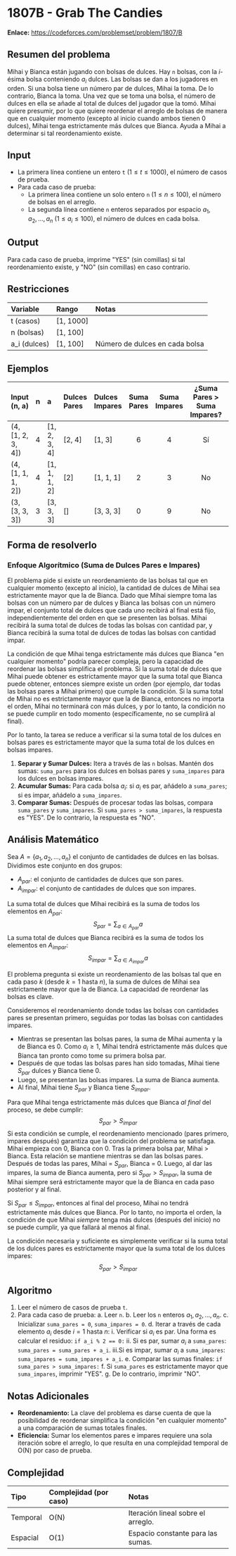 # 1807B - Grab The Candies

**Enlace:** https://codeforces.com/problemset/problem/1807/B

## Resumen del problema
Mihai y Bianca están jugando con bolsas de dulces. Hay `n` bolsas, con la $i$-ésima bolsa conteniendo $a_i$ dulces. Las bolsas se dan a los jugadores en orden. Si una bolsa tiene un número par de dulces, Mihai la toma. De lo contrario, Bianca la toma. Una vez que se toma una bolsa, el número de dulces en ella se añade al total de dulces del jugador que la tomó. Mihai quiere presumir, por lo que quiere reordenar el arreglo de bolsas de manera que en cualquier momento (excepto al inicio cuando ambos tienen 0 dulces), Mihai tenga estrictamente más dulces que Bianca. Ayuda a Mihai a determinar si tal reordenamiento existe.

## Input
-   La primera línea contiene un entero `t` ($1 \le t \le 1000$), el número de casos de prueba.
-   Para cada caso de prueba:
    -   La primera línea contiene un solo entero `n` ($1 \le n \le 100$), el número de bolsas en el arreglo.
    -   La segunda línea contiene `n` enteros separados por espacio $a_1, a_2, \dots, a_n$ ($1 \le a_i \le 100$), el número de dulces en cada bolsa.

## Output
Para cada caso de prueba, imprime "YES" (sin comillas) si tal reordenamiento existe, y "NO" (sin comillas) en caso contrario.

## Restricciones

| Variable     | Rango      | Notas                               |
| :----------- | :--------- | :---------------------------------- |
| t (casos)    | [1, 1000]  |                                     |
| n (bolsas)   | [1, 100]   |                                     |
| a_i (dulces) | [1, 100]   | Número de dulces en cada bolsa      |

## Ejemplos

| Input (n, a)      | n | a           | Dulces Pares | Dulces Impares | Suma Pares | Suma Impares | ¿Suma Pares > Suma Impares? | Output |
| :---------------- | :-: | :---------- | :----------- | :------------- | :---------: | :-----------: | :--------------------------: | :----- |
| (4, [1, 2, 3, 4]) | 4 | [1, 2, 3, 4]| [2, 4]       | [1, 3]         | 6           | 4             | Sí                           | `YES`  |
| (4, [1, 1, 1, 2]) | 4 | [1, 1, 1, 2]| [2]          | [1, 1, 1]      | 2           | 3             | No                           | `NO`   |
| (3, [3, 3, 3])    | 3 | [3, 3, 3]   | []           | [3, 3, 3]      | 0           | 9             | No                           | `NO`   |

## Forma de resolverlo

### Enfoque Algorítmico (Suma de Dulces Pares e Impares)
El problema pide si existe un reordenamiento de las bolsas tal que en cualquier momento (excepto al inicio), la cantidad de dulces de Mihai sea estrictamente mayor que la de Bianca. Dado que Mihai siempre toma las bolsas con un número par de dulces y Bianca las bolsas con un número impar, el conjunto total de dulces que cada uno recibirá al final está fijo, independientemente del orden en que se presenten las bolsas. Mihai recibirá la suma total de dulces de todas las bolsas con cantidad par, y Bianca recibirá la suma total de dulces de todas las bolsas con cantidad impar.

La condición de que Mihai tenga estrictamente más dulces que Bianca "en cualquier momento" podría parecer compleja, pero la capacidad de reordenar las bolsas simplifica el problema. Si la suma total de dulces que Mihai puede obtener es estrictamente mayor que la suma total que Bianca puede obtener, entonces siempre existe un orden (por ejemplo, dar todas las bolsas pares a Mihai primero) que cumple la condición. Si la suma total de Mihai no es estrictamente mayor que la de Bianca, entonces no importa el orden, Mihai no terminará con más dulces, y por lo tanto, la condición no se puede cumplir en todo momento (específicamente, no se cumplirá al final).

Por lo tanto, la tarea se reduce a verificar si la suma total de los dulces en bolsas pares es estrictamente mayor que la suma total de los dulces en bolsas impares.

1.  **Separar y Sumar Dulces:** Itera a través de las `n` bolsas. Mantén dos sumas: `suma_pares` para los dulces en bolsas pares y `suma_impares` para los dulces en bolsas impares.
2.  **Acumular Sumas:** Para cada bolsa $a_i$: si $a_i$ es par, añádelo a `suma_pares`; si es impar, añádelo a `suma_impares`.
3.  **Comparar Sumas:** Después de procesar todas las bolsas, compara `suma_pares` y `suma_impares`. Si `suma_pares > suma_impares`, la respuesta es "YES". De lo contrario, la respuesta es "NO".

## Análisis Matemático
Sea $A = \{a_1, a_2, \dots, a_n\}$ el conjunto de cantidades de dulces en las bolsas. Dividimos este conjunto en dos grupos:
-   $A_{par}$: el conjunto de cantidades de dulces que son pares.
-   $A_{impar}$: el conjunto de cantidades de dulces que son impares.

La suma total de dulces que Mihai recibirá es la suma de todos los elementos en $A_{par}$:
$$S_{par} = \sum_{a \in A_{par}} a$$
La suma total de dulces que Bianca recibirá es la suma de todos los elementos en $A_{impar}$:
$$S_{impar} = \sum_{a \in A_{impar}} a$$

El problema pregunta si existe un reordenamiento de las bolsas tal que en cada paso $k$ (desde $k=1$ hasta $n$), la suma de dulces de Mihai sea estrictamente mayor que la de Bianca. La capacidad de reordenar las bolsas es clave.

Consideremos el reordenamiento donde todas las bolsas con cantidades pares se presentan primero, seguidas por todas las bolsas con cantidades impares.
-   Mientras se presentan las bolsas pares, la suma de Mihai aumenta y la de Bianca es 0. Como $a_i \ge 1$, Mihai tendrá estrictamente más dulces que Bianca tan pronto como tome su primera bolsa par.
-   Después de que todas las bolsas pares han sido tomadas, Mihai tiene $S_{par}$ dulces y Bianca tiene 0.
-   Luego, se presentan las bolsas impares. La suma de Bianca aumenta.
-   Al final, Mihai tiene $S_{par}$ y Bianca tiene $S_{impar}$.

Para que Mihai tenga estrictamente más dulces que Bianca *al final* del proceso, se debe cumplir:
$$S_{par} > S_{impar}$$
Si esta condición se cumple, el reordenamiento mencionado (pares primero, impares después) garantiza que la condición del problema se satisfaga. Mihai empieza con 0, Bianca con 0. Tras la primera bolsa par, Mihai > Bianca. Esta relación se mantiene mientras se dan las bolsas pares. Después de todas las pares, Mihai = $S_{par}$, Bianca = 0. Luego, al dar las impares, la suma de Bianca aumenta, pero si $S_{par} > S_{impar}$, la suma de Mihai siempre será estrictamente mayor que la de Bianca en cada paso posterior y al final.

Si $S_{par} \le S_{impar}$, entonces al final del proceso, Mihai no tendrá estrictamente más dulces que Bianca. Por lo tanto, no importa el orden, la condición de que Mihai *siempre* tenga más dulces (después del inicio) no se puede cumplir, ya que fallará al menos al final.

La condición necesaria y suficiente es simplemente verificar si la suma total de los dulces pares es estrictamente mayor que la suma total de los dulces impares:
$$ S_{par} > S_{impar} $$

## Algoritmo
1.  Leer el número de casos de prueba `t`.
2.  Para cada caso de prueba:
    a.  Leer `n`.
    b.  Leer los `n` enteros $a_1, a_2, \dots, a_n$.
    c.  Inicializar `suma_pares = 0`, `suma_impares = 0`.
    d.  Iterar a través de cada elemento $a_i$ desde $i=1$ hasta $n$:
        i.  Verificar si $a_i$ es par. Una forma es calcular el residuo: `if a_i % 2 == 0:`
        ii. Si es par, sumar $a_i$ a `suma_pares`: `suma_pares = suma_pares + a_i`.
        iii.Si es impar, sumar $a_i$ a `suma_impares`: `suma_impares = suma_impares + a_i`.
    e.  Comparar las sumas finales: `if suma_pares > suma_impares:`
    f.  Si `suma_pares` es estrictamente mayor que `suma_impares`, imprimir "YES".
    g.  De lo contrario, imprimir "NO".

## Notas Adicionales
*   **Reordenamiento:** La clave del problema es darse cuenta de que la posibilidad de reordenar simplifica la condición "en cualquier momento" a una comparación de sumas totales finales.
*   **Eficiencia:** Sumar los elementos pares e impares requiere una sola iteración sobre el arreglo, lo que resulta en una complejidad temporal de O(N) por caso de prueba.

## Complejidad

| Tipo     | Complejidad (por caso) | Notas                               |
| :------- | :--------------------- | :---------------------------------- |
| Temporal | O(N)                   | Iteración lineal sobre el arreglo. |
| Espacial | O(1)                   | Espacio constante para las sumas. |